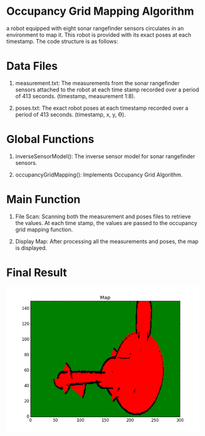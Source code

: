 # Occupancy Grid Mapping Algorithm

a robot equipped with eight sonar rangefinder sensors circulates in an environment to map it. This robot is provided with its exact poses at each timestamp. The code structure is as follows:

# Data Files

1. measurement.txt: The measurements from the sonar rangefinder sensors attached to the robot at each time stamp recorded over a period of 413 seconds. (timestamp, measurement 1:8).

2. poses.txt: The exact robot poses at each timestamp recorded over a period of 413 seconds. (timestamp, x, y, ϴ).

# Global Functions

1. inverseSensorModel(): The inverse sensor model for sonar rangefinder sensors.

2. occupancyGridMapping(): Implements Occupancy Grid Algorithm.


# Main Function

1. File Scan: Scanning both the measurement and poses files to retrieve the values. At each time stamp, the values are passed to the occupancy grid mapping function.

2. Display Map: After processing all the measurements and poses, the map is displayed.

# Final Result

![Final Result](Images/Map.png)
